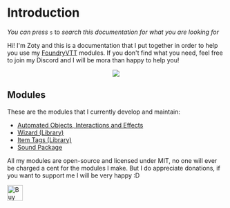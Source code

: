 # Introduction

_You can press_ `s` to _search this documentation for what you are looking for_

Hi! I'm Zoty and this is a documentation that I put together in order to help you use my [FoundryVTT](https://foundryvtt.com/) modules. If you don't find what you need, feel free to join my Discord and I will be mora than happy to help you!

<p align="center">
    <a href="https://discord.gg/RAgPXB4zG7">
        <img src="https://discord.com/api/guilds/1071251491375042661/widget.png?style=shield"/>
    </a>
</p>

## Modules

These are the modules that I currently develop and maintain:
- [Automated Objects, Interactions and Effects](./oif/introduction.md)
- [Wizard (Library)](./wizard/introduction.md)
- [Item Tags (Library)](./itemTags/introduction.md)
- [Sound Package](./soundPackage/introduction.md)

All my modules are open-source and licensed under MIT, no one will ever be charged a cent for the modules I make. But I do appreciate donations, if you want to support me I will be very happy :D

<a href='https://ko-fi.com/T6T8IFCB5' target='_blank'><img height='36' style='border:0px;height:36px;' src='https://storage.ko-fi.com/cdn/kofi5.png?v=3' border='0' alt='Buy Me a Coffee at ko-fi.com' /></a>
